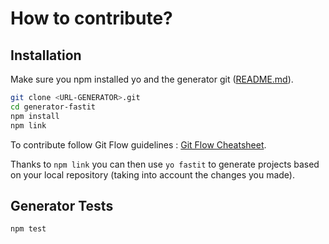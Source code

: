 How to contribute?
==================

Installation
------------

Make sure you npm installed yo and the generator git ([README.md](README.md)).

``` bash
git clone <URL-GENERATOR>.git
cd generator-fastit
npm install
npm link
```

To contribute follow Git Flow guidelines : [Git Flow Cheatsheet](http://danielkummer.github.io/git-flow-cheatsheet/).


Thanks to `npm link` you can then use `yo fastit` to generate projects based on your local repository (taking into account the changes you made).

Generator Tests
-----

``` bash
npm test
```
